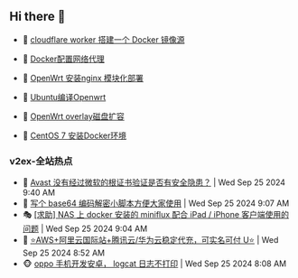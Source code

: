 ## Hi there 👋

<!--
**dkyg666/dkyg666** is a ✨ _special_ ✨ repository because its `README.md` (this file) appears on your GitHub profile.

Here are some ideas to get you started:

- 🔭 I’m currently working on ...
- 🌱 I’m currently learning ...
- 👯 I’m looking to collaborate on ...
- 🤔 I’m looking for help with ...
- 💬 Ask me about ...
- 📫 How to reach me: ...
- 😄 Pronouns: ...
- ⚡ Fun fact: ...
-->

<!-- BLOG-POST-LIST:START -->
- 🦩 [cloudflare worker 搭建一个 Docker 镜像源](http://blog.1996099.xyz/archives/cloudflare-worker-da-jian-yi-ge-docker-jing-xiang-zhan) 

- 🚦 [Docker配置网络代理](http://blog.1996099.xyz/archives/dockerpei-zhi-wang-luo-dai-li) 

- 🫶 [OpenWrt 安装nginx 模块化部署](http://blog.1996099.xyz/archives/openwrt-an-zhuang-nginx-mo-kuai-hua-bu-shu) 

- 🦄 [Ubuntu编译Openwrt](http://blog.1996099.xyz/archives/ubuntuzi-bian-yi-openwrt) 

- 🐻 [OpenWrt overlay磁盘扩容](http://blog.1996099.xyz/archives/openwrt-overlay) 

- 🤖 [CentOS 7 安装Docker环境](http://blog.1996099.xyz/archives/centos-docker) 
<!-- BLOG-POST-LIST:END -->

### v2ex-全站热点
<!-- v2ex:START -->
- 🥸 [Avast 没有经过微软的根证书验证是否有安全隐患？](https://www.v2ex.com/t/1075758#reply0) | Wed Sep 25 2024 9:40 AM
- 🤗 [写个 base64 编码解密小脚本方便大家使用](https://www.v2ex.com/t/1075745#reply6) | Wed Sep 25 2024 9:07 AM
- 🎭 [[求助] NAS 上 docker 安装的 miniflux 配合 iPad / iPhone 客户端使用的问题](https://www.v2ex.com/t/1075744#reply2) | Wed Sep 25 2024 9:04 AM
- 🥷 [⭐AWS+阿里云国际站+腾讯云/华为云稳定代充，可实名可付 U⭐](https://www.v2ex.com/t/1075740#reply0) | Wed Sep 25 2024 8:52 AM
- 🐵 [oppo 手机开发安卓， logcat 日志不打印](https://www.v2ex.com/t/1075724#reply7) | Wed Sep 25 2024 8:08 AM<!-- v2ex:END -->

